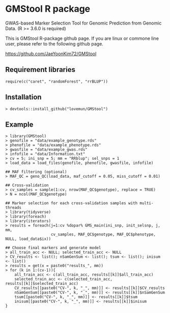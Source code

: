 # GMStool R package

GWAS-based Marker Selection Tool for Genomic Prediction from Genomic Data. (R >= 3.6.0 is required)

This is GMStool R-package github page. If you are linux or commone line user, please refer to the following github page.

https://github.com/JaeYoonKim72/GMStool

## Requirement libraries
```{r}
require(c("caret", "randomForest", "rrBLUP"))
```

## Installation
```{r}
> devtools::install_github("lovemun/GMStool")
```

## Example
```{r}
> library(GMStool)
> genofile = "data/example_genotype.rds"
> phenofile = "data/example_phenotype.rds"
> gwasfile = "data/example_gwas.rds"
> infofile = "data/Information.txt"
> cv = 5; ini_snp = 5; mm = "RRblup"; sel_snps = 1
> load_data = load_files(genofile, phenofile, gwasfile, infofile)

## MAF filtering (optional)
> MAF_QC = geno_QC(load_data, maf_cutoff = 0.05, miss_cutoff = 0.01)

## Cross-validation
> cv_samples = sample(1:cv, nrow(MAF_QC$genotype), replace = TRUE)
> N = ncol(MAF_QC$genotype)

## Marker selection for each cross-validation samples with multi-threads
> library(tidyverse)
> library(foreach)
> library(iterators)
> results = foreach(j=1:cv %dopar% GMS_main(ini_snp, init_selsnp, j, mm, 
                    cv_samples, MAF_QC$genotype, MAF_QC$phenotype, NULL, load_data$ix))

## Choose final markers and generate model
> all_train_acc <- NULL; selected_train_acc <- NULL
> CV_results <- list(); nSamGenSum <- list(); tsum <- list(); inisum <- list()
> results = get(x = paste0("results_", mm))
> for (k in 1:(cv-1)){
	all_train_acc <- c(all_train_acc, results[[k]]$all_train_acc)
	selected_train_acc <- c(selected_train_acc, results[[k]]$selected_train_acc)
	CV_results[[paste0("CV-", k, "_", mm)]] <- results[[k]]$CV_results
	nSamGenSum[[paste0("CV-", k, "_", mm)]] <- results[[k]]$nSamGenSum
	tsum[[paste0("CV-", k, "_", mm)]] <- results[[k]]$tsum
	inisum[[paste0("CV-", k, "_", mm)]] <- results[[k]]$inisum
}
